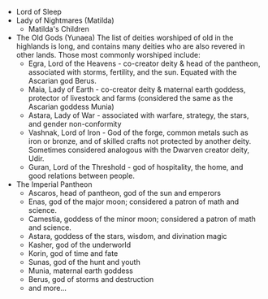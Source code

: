 - Lord of Sleep
- Lady of Nightmares (Matilda)
	- Matilda's Children
- The Old Gods (Yunaea)
	The list of deities worshiped of old in the highlands is long, and contains many deities who are also revered in other lands. Those most commonly worshiped include:
	- Egra, Lord of the Heavens - co-creator deity & head of the pantheon, associated with storms, fertility, and the sun. Equated with the Ascarian god Berus.
	- Maia, Lady of Earth - co-creator deity & maternal earth goddess, protector of livestock and farms (considered the same as the Ascarian goddess Munia)
	- Astara, Lady of War - associated with warfare, strategy, the stars, and gender non-conformity 
	- Vashnak, Lord of Iron - God of the forge, common metals such as iron or bronze, and of skilled crafts not protected by another deity. Sometimes considered analogous with the Dwarven creator deity, Udir.
	- Guran, Lord of the Threshold - god of hospitality, the home, and good relations between people.
- The Imperial Pantheon 
	- Ascaros, head of pantheon, god of the sun and emperors     
	- Enas, god of the major moon; considered a patron of math and science.
	- Camestia, goddess of the minor moon; considered a patron of math and science.
	- Astara, goddess of the stars, wisdom, and divination magic 
	- Kasher, god of the underworld 
	- Korin, god of time and fate
	- Sunas, god of the hunt and youth
	- Munia, maternal earth goddess
	- Berus, god of storms and destruction 
	- and more…